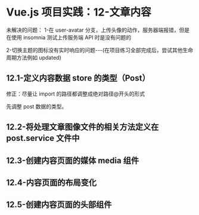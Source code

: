 # Vue.js 项目实践：12-文章内容

未解决的问题：
1-在 user-avatar 分支，上传头像的动作，服务器端报错，但是在使用 insomnia 测试上传服务端 API 时是没有问题的

2-切换主题的图标没有实时响应的问题---(在项目练习全部完成后，尝试其他生命周期方法例如 updated)

## 12.1-定义内容数据 store 的类型（Post）

修正：尽量让 import 的路径都调整成绝对路径@开头的形式

先调整 post 数据的类型。

## 12.2-将处理文章图像文件的相关方法定义在 post.service 文件中

## 12.3-创建内容页面的媒体 media 组件

## 12.4-内容页面的布局变化

## 12.5-创建内容页面的头部组件
